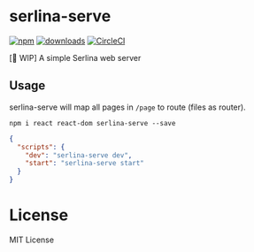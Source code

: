 # serlina-serve

[![npm](https://badgen.net/npm/v/serlina-serve)](https://npm.im/serlina-serve)
[![downloads](https://badgen.net/npm/dm/serlina-serve)](https://npm.im/serlina-serve)
[![CircleCI](https://circleci.com/gh/djyde/serlina.svg?style=shield)](https://circleci.com/gh/djyde/serlina)

[🚨 WIP] A simple Serlina web server

## Usage

serlina-serve will map all pages in `/page` to route (files as router).

```
npm i react react-dom serlina-serve --save
```

```json
{
  "scripts": {
    "dev": "serlina-serve dev",
    "start": "serlina-serve start"
  }
}
```

# License

MIT License
